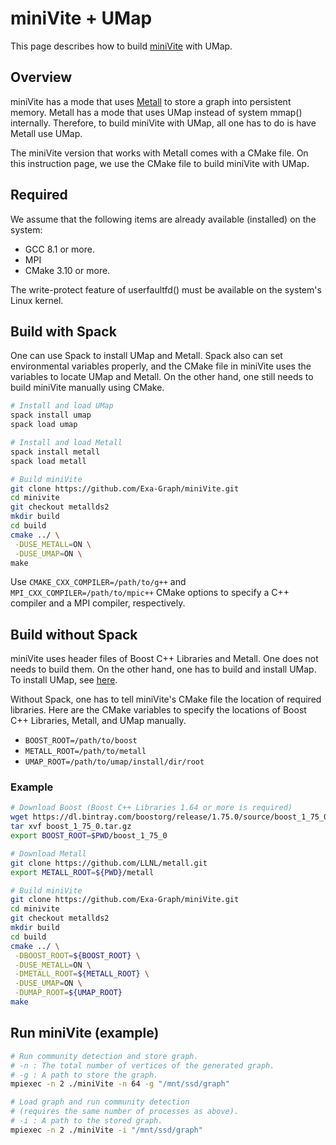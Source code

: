 # miniVite + UMap

This page describes how to build [miniVite](https://github.com/Exa-Graph/miniVite) with UMap.


## Overview

miniVite has a mode that uses [Metall](https://github.com/LLNL/metall) to store a graph into persistent memory.
Metall has a mode that uses UMap instead of system mmap() internally.
Therefore, to build miniVite with UMap, all one has to do is have Metall use UMap.

The miniVite version that works with Metall comes with a CMake file.
On this instruction page, we use the CMake file to build miniVite with UMap.


## Required

We assume that the following items are already available (installed) on the system:
- GCC 8.1 or more.
- MPI
- CMake 3.10 or more.

The write-protect feature of userfaultfd() must be available on the system's Linux kernel.


## Build with Spack

One can use Spack to install UMap and Metall.
Spack also can set environmental variables properly,
and the CMake file in miniVite uses the variables to locate UMap and Metall.
On the other hand, one still needs to build miniVite manually using CMake.

```bash
# Install and load UMap
spack install umap
spack load umap

# Install and load Metall
spack install metall
spack load metall

# Build miniVite
git clone https://github.com/Exa-Graph/miniVite.git
cd minivite
git checkout metallds2
mkdir build
cd build
cmake ../ \
 -DUSE_METALL=ON \
 -DUSE_UMAP=ON \
make
```

Use `CMAKE_CXX_COMPILER=/path/to/g++` and `MPI_CXX_COMPILER=/path/to/mpic++` CMake options to specify a C++ compiler and a MPI compiler, respectively.


## Build without Spack

miniVite uses header files of Boost C++ Libraries and Metall. One does not needs to build them.
On the other hand, one has to build and install UMap.
To install UMap, see [here](https://github.com/LLNL/umap).

Without Spack, one has to tell miniVite's CMake file the location of required libraries.
Here are the CMake variables to specify the locations of Boost C++ Libraries, Metall, and UMap manually.
* `BOOST_ROOT=/path/to/boost`
* `METALL_ROOT=/path/to/metall`
* `UMAP_ROOT=/path/to/umap/install/dir/root`


### Example
```bash
# Download Boost (Boost C++ Libraries 1.64 or more is required)
wget https://dl.bintray.com/boostorg/release/1.75.0/source/boost_1_75_0.tar.gz
tar xvf boost_1_75_0.tar.gz
export BOOST_ROOT=$PWD/boost_1_75_0

# Download Metall
git clone https://github.com/LLNL/metall.git
export METALL_ROOT=${PWD}/metall

# Build miniVite
git clone https://github.com/Exa-Graph/miniVite.git
cd minivite
git checkout metallds2
mkdir build
cd build
cmake ../ \
 -DBOOST_ROOT=${BOOST_ROOT} \
 -DUSE_METALL=ON \
 -DMETALL_ROOT=${METALL_ROOT} \
 -DUSE_UMAP=ON \
 -DUMAP_ROOT=${UMAP_ROOT}
make
```


## Run miniVite (example)

```bash
# Run community detection and store graph.
# -n : The total number of vertices of the generated graph.
# -g : A path to store the graph.
mpiexec -n 2 ./miniVite -n 64 -g "/mnt/ssd/graph"

# Load graph and run community detection
# (requires the same number of processes as above).
# -i : A path to the stored graph.
mpiexec -n 2 ./miniVite -i "/mnt/ssd/graph"
```